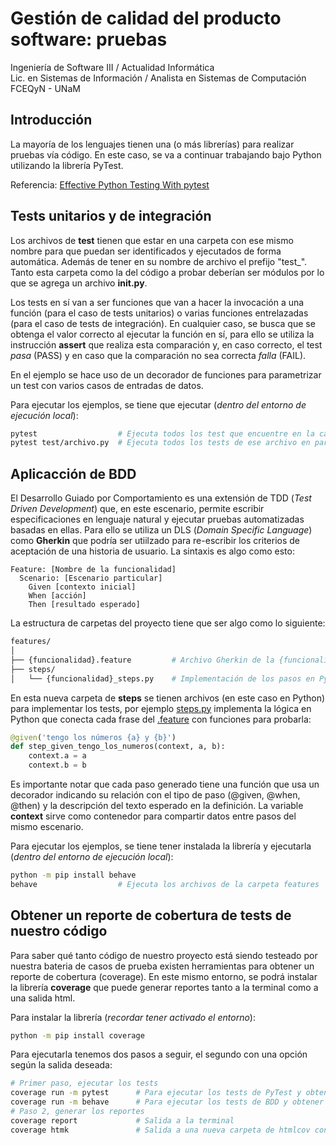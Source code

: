 # Gestión de calidad del producto software: pruebas

Ingeniería de Software III / Actualidad Informática  
Lic. en Sistemas de Información / Analista en Sistemas de Computación  
FCEQyN - UNaM

## Introducción

La mayoría de los lenguajes tienen una (o más librerías) para realizar pruebas vía código.
En este caso, se va a continuar trabajando bajo Python utilizando la librería PyTest.

Referencia: [Effective Python Testing With pytest](https://realpython.com/pytest-python-testing/)

## Tests unitarios y de integración

Los archivos de **test** tienen que estar en una carpeta con ese mismo nombre para que puedan ser identificados y ejecutados de forma automática. Además de tener en su nombre de archivo el prefijo "test_". Tanto esta carpeta como la del código a probar deberían ser módulos por lo que se agrega un archivo **__init__.py**.

Los tests en sí van a ser funciones que van a hacer la invocación a una función (para el caso de tests unitarios) o varias funciones entrelazadas (para el caso de tests de integración). En cualquier caso, se busca que se obtenga el valor correcto al ejecutar la función en sí, para ello se utiliza la instrucción **assert** que realiza esta comparación y, en caso correcto, el test _pasa_ (PASS) y en caso que la comparación no sea correcta _falla_ (FAIL).

En el ejemplo se hace uso de un decorador de funciones para parametrizar un test con varios casos de entradas de datos.

Para ejecutar los ejemplos, se tiene que ejecutar (_dentro del entorno de ejecución local_):

~~~ bash
pytest                  # Ejecuta todos los test que encuentre en la carpeta test
pytest test/archivo.py  # Ejecuta todos los tests de ese archivo en particular
~~~

## Aplicacción de BDD

El Desarrollo Guiado por Comportamiento es una extensión de TDD (_Test Driven Development_) que, en este escenario, permite escribir especificaciones en lenguaje natural y ejecutar pruebas automatizadas basadas en ellas. Para ello se utiliza un DLS (_Domain Specific Language_) como **Gherkin** que podría ser utiilzado para re-escribir los criterios de aceptación de una historia de usuario. La sintaxis es algo como esto:

~~~ gherkin
Feature: [Nombre de la funcionalidad]
  Scenario: [Escenario particular]
    Given [contexto inicial]
    When [acción]
    Then [resultado esperado]
~~~

La estructura de carpetas del proyecto tiene que ser algo como lo siguiente:

~~~ bash
features/
│
├── {funcionalidad}.feature         # Archivo Gherkin de la {funcionalidad}
├── steps/
│   └── {funcionalidad}_steps.py    # Implementación de los pasos en Python para la {funcionalidad}
~~~

En esta nueva carpeta de **steps** se tienen archivos (en este caso en Python) para implementar los tests, por ejemplo [steps.py](../features/steps/suma_steps.py) implementa la lógica en Python que conecta cada frase del [.feature](../features/suma.feature) con funciones para probarla:

~~~ python
@given('tengo los números {a} y {b}')
def step_given_tengo_los_numeros(context, a, b):
    context.a = a
    context.b = b
~~~

Es importante notar que cada paso generado tiene una función que usa un decorador indicando su relación con el tipo de paso (@given, @when, @then) y la descripción del texto esperado en la definición.
La variable **context** sirve como contenedor para compartir datos entre pasos del mismo escenario.

Para ejecutar los ejemplos, se tiene tener instalada la librería y ejecutarla (_dentro del entorno de ejecución local_):

~~~ bash
python -m pip install behave
behave                  # Ejecuta los archivos de la carpeta features
~~~ 

## Obtener un reporte de cobertura de tests de nuestro código

Para saber qué tanto código de nuestro proyecto está siendo testeado por nuestra bateria de casos de prueba existen herramientas para obtener un reporte de cobertura (coverage). En este mismo entorno, se podrá instalar la librería **coverage** que puede generar reportes tanto a la terminal como a una salida html.

Para instalar la librería (_recordar tener activado el entorno_):

~~~ bash
python -m pip install coverage
~~~ 

Para ejecutarla tenemos dos pasos a seguir, el segundo con una opción según la salida deseada:

~~~ bash
# Primer paso, ejecutar los tests
coverage run -m pytest      # Para ejecutar los tests de PyTest y obtener la cobertura
coverage run -m behave      # Para ejecutar los tests de BDD y obtener la cobertura
# Paso 2, generar los reportes
coverage report             # Salida a la terminal
coverage htmk               # Salida a una nueva carpeta de htmlcov con un index.html
~~~